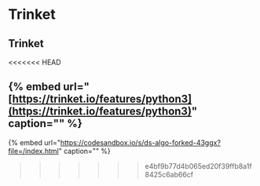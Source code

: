 # Trinket

## Trinket

&lt;&lt;&lt;&lt;&lt;&lt;&lt; HEAD

## {% embed url="[https://trinket.io/features/python3](https://trinket.io/features/python3)" caption="" %}

{% embed url="https://codesandbox.io/s/ds-algo-forked-43ggx?file=/index.html" caption="" %}

> > > > > > > e4bf9b77d4b065ed20f39ffb8a1f8425c6ab66cf
